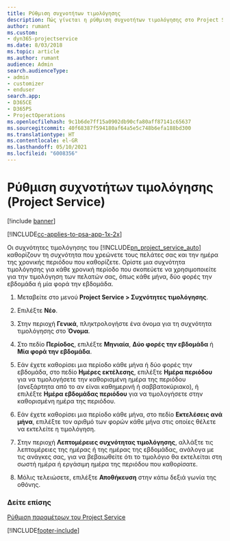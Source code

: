 ```yaml
---
title: Ρύθμιση συχνοτήτων τιμολόγησης
description: Πώς γίνεται η ρύθμιση συχνοτήτων τιμολόγησης στο Project Service
author: rumant
ms.custom:
- dyn365-projectservice
ms.date: 8/03/2018
ms.topic: article
ms.author: rumant
audience: Admin
search.audienceType:
- admin
- customizer
- enduser
search.app:
- D365CE
- D365PS
- ProjectOperations
ms.openlocfilehash: 9c1b6de7ff15a0902db90cfa80aff87141c65637
ms.sourcegitcommit: 40f68387f594180af64a5e5c748b6efa188bd300
ms.translationtype: HT
ms.contentlocale: el-GR
ms.lasthandoff: 05/10/2021
ms.locfileid: "6008356"
---
```

# <a name="set-up-invoice-frequencies-project-service"></a>Ρύθμιση συχνοτήτων τιμολόγησης (Project Service)

[!include [banner](../includes/psa-now-project-operations.md)]

[!INCLUDE[cc-applies-to-psa-app-1x-2x](../includes/cc-applies-to-psa-app-1x-2x.md)]

Οι συχνότητες τιμολόγησης του [!INCLUDE[pn_project_service_auto](../includes/pn-project-service-auto.md)] καθορίζουν τη συχνότητα που χρεώνετε τους πελάτες σας και την ημέρα της χρονικής περιόδου που καθορίζετε. Ορίστε μια συχνότητα τιμολόγησης για κάθε χρονική περίοδο που σκοπεύετε να χρησιμοποιείτε για την τιμολόγηση των πελατών σας, όπως κάθε μήνα, δύο φορές την εβδομάδα ή μία φορά την εβδομάδα.  
  
1.  Μεταβείτε στο μενού **Project Service > Συχνότητες τιμολόγησης**.  
  
2.  Επιλέξτε **Νέο**.  
  
3.  Στην περιοχή **Γενικά**, πληκτρολογήστε ένα όνομα για τη συχνότητα τιμολόγησης στο **Όνομα**.  
  
4.  Στο πεδίο **Περίοδος**, επιλέξτε **Μηνιαία**, **Δύο φορές την εβδομάδα** ή **Μία φορά την εβδομάδα**.  
  
5.  Εάν έχετε καθορίσει μια περίοδο κάθε μήνα ή δύο φορές την εβδομάδα, στο πεδίο **Ημέρες εκτέλεσης**, επιλέξτε **Ημέρα περιόδου** για να τιμολογήσετε την καθορισμένη ημέρα της περιόδου (ανεξάρτητα από το αν είναι καθημερινή ή σαββατοκύριακο), ή επιλέξτε **Ημέρα εβδομάδας περιόδου** για να τιμολογήσετε στην καθορισμένη ημέρα της περιόδου.  
  
6.  Εάν έχετε καθορίσει μια περίοδο κάθε μήνα, στο πεδίο **Εκτελέσεις ανά μήνα**, επιλέξτε τον αριθμό των φορών κάθε μήνα στις οποίες θέλετε να εκτελείτε η τιμολόγηση.  
  
7.  Στην περιοχή **Λεπτομέρειες συχνότητας τιμολόγησης**, αλλάξτε τις λεπτομέρειες της ημέρας ή της ημέρας της εβδομάδας, ανάλογα με τις ανάγκες σας, για να βεβαιωθείτε ότι το τιμολόγιο θα εκτελείται στη σωστή ημέρα ή εργάσιμη ημέρα της περιόδου που καθορίσατε.  
  
8.  Μόλις τελειώσετε, επιλέξτε **Αποθήκευση** στην κάτω δεξιά γωνία της οθόνης.  
  
### <a name="see-also"></a>Δείτε επίσης  
 [Ρύθμιση παραμέτρων του Project Service](../psa/configure.md)


[!INCLUDE[footer-include](../includes/footer-banner.md)]